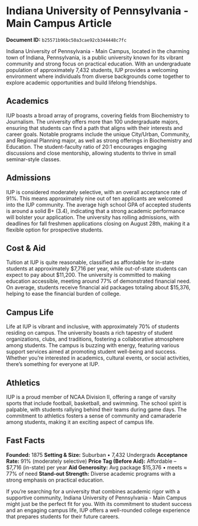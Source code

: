 # Indiana University of Pennsylvania - Main Campus Article

**Document ID:** `b25571b96bc50a3cae92cb344448c7fc`

Indiana University of Pennsylvania - Main Campus, located in the charming town of Indiana, Pennsylvania, is a public university known for its vibrant community and strong focus on practical education. With an undergraduate population of approximately 7,432 students, IUP provides a welcoming environment where individuals from diverse backgrounds come together to explore academic opportunities and build lifelong friendships.

## Academics
IUP boasts a broad array of programs, covering fields from Biochemistry to Journalism. The university offers more than 100 undergraduate majors, ensuring that students can find a path that aligns with their interests and career goals. Notable programs include the unique City/Urban, Community, and Regional Planning major, as well as strong offerings in Biochemistry and Education. The student-faculty ratio of 20:1 encourages engaging discussions and close mentorship, allowing students to thrive in small seminar-style classes.

## Admissions
IUP is considered moderately selective, with an overall acceptance rate of 91%. This means approximately nine out of ten applicants are welcomed into the IUP community. The average high school GPA of accepted students is around a solid B+ (3.4), indicating that a strong academic performance will bolster your application. The university has rolling admissions, with deadlines for fall freshmen applications closing on August 28th, making it a flexible option for prospective students.

## Cost & Aid
Tuition at IUP is quite reasonable, classified as affordable for in-state students at approximately $7,716 per year, while out-of-state students can expect to pay about $11,200. The university is committed to making education accessible, meeting around 77% of demonstrated financial need. On average, students receive financial aid packages totaling about $15,376, helping to ease the financial burden of college.

## Campus Life
Life at IUP is vibrant and inclusive, with approximately 70% of students residing on campus. The university boasts a rich tapestry of student organizations, clubs, and traditions, fostering a collaborative atmosphere among students. The campus is buzzing with energy, featuring various support services aimed at promoting student well-being and success. Whether you’re interested in academics, cultural events, or social activities, there’s something for everyone at IUP.

## Athletics
IUP is a proud member of NCAA Division II, offering a range of varsity sports that include football, basketball, and swimming. The school spirit is palpable, with students rallying behind their teams during game days. The commitment to athletics fosters a sense of community and camaraderie among students, making it an exciting aspect of campus life.

## Fast Facts
**Founded:** 1875
**Setting & Size:** Suburban • 7,432 Undergrads
**Acceptance Rate:** 91% (moderately selective)
**Price Tag (Before Aid):** Affordable – $7,716 (in-state) per year
**Aid Generosity:** Avg package $15,376 • meets ≈ 77% of need
**Stand-out Strength:** Diverse academic programs with a strong emphasis on practical education.

If you’re searching for a university that combines academic rigor with a supportive community, Indiana University of Pennsylvania - Main Campus might just be the perfect fit for you. With its commitment to student success and an engaging campus life, IUP offers a well-rounded college experience that prepares students for their future careers.
